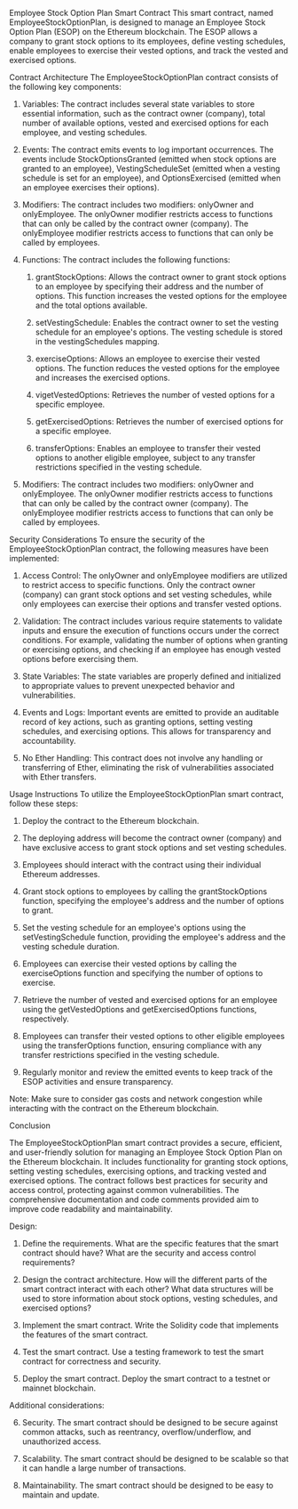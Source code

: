 Employee Stock Option Plan Smart Contract
This smart contract, named EmployeeStockOptionPlan, is designed to manage an Employee Stock Option Plan (ESOP) on the Ethereum blockchain. The ESOP allows a company to grant stock options to its employees, define vesting schedules, enable employees to exercise their vested options, and track the vested and exercised options.

Contract Architecture
The EmployeeStockOptionPlan contract consists of the following key components:

1. Variables: The contract includes several state variables to store essential information, such as the contract owner (company), total number of available options, vested and exercised options for each employee, and vesting schedules.

2. Events: The contract emits events to log important occurrences. The events include StockOptionsGranted (emitted when stock options are granted to an employee), VestingScheduleSet (emitted when a vesting schedule is set for an employee), and OptionsExercised (emitted when an employee exercises their options).

3. Modifiers: The contract includes two modifiers: onlyOwner and onlyEmployee. The onlyOwner modifier restricts access to functions that can only be called by the contract owner (company). The onlyEmployee modifier restricts access to functions that can only be called by employees.

4. Functions: The contract includes the following functions:

   1. grantStockOptions: Allows the contract owner to grant stock options to an employee by specifying their address and the number of options. This function increases the vested options for the employee and the total options available.

   2. setVestingSchedule: Enables the contract owner to set the vesting schedule for an employee's options. The vesting schedule is stored in the vestingSchedules mapping.

   3. exerciseOptions: Allows an employee to exercise their vested options. The function reduces the vested options for the employee and increases the exercised options.

   4. vigetVestedOptions: Retrieves the number of vested options for a specific employee.

   5. getExercisedOptions: Retrieves the number of exercised options for a specific employee.

   6. transferOptions: Enables an employee to transfer their vested options to another eligible employee, subject to any transfer restrictions specified in the vesting schedule.

5. Modifiers: The contract includes two modifiers: onlyOwner and onlyEmployee. The onlyOwner modifier restricts access to functions that can only be called by the contract owner (company). The onlyEmployee modifier restricts access to functions that can only be called by employees.

Security Considerations
To ensure the security of the EmployeeStockOptionPlan contract, the following measures have been implemented:

1. Access Control: The onlyOwner and onlyEmployee modifiers are utilized to restrict access to specific functions. Only the contract owner (company) can grant stock options and set vesting schedules, while only employees can exercise their options and transfer vested options.

2. Validation: The contract includes various require statements to validate inputs and ensure the execution of functions occurs under the correct conditions. For example, validating the number of options when granting or exercising options, and checking if an employee has enough vested options before exercising them.

3. State Variables: The state variables are properly defined and initialized to appropriate values to prevent unexpected behavior and vulnerabilities.

4. Events and Logs: Important events are emitted to provide an auditable record of key actions, such as granting options, setting vesting schedules, and exercising options. This allows for transparency and accountability.

5. No Ether Handling: This contract does not involve any handling or transferring of Ether, eliminating the risk of vulnerabilities associated with Ether transfers.

Usage Instructions
To utilize the EmployeeStockOptionPlan smart contract, follow these steps:

1. Deploy the contract to the Ethereum blockchain.

2. The deploying address will become the contract owner (company) and have exclusive access to grant stock options and set vesting schedules.

3. Employees should interact with the contract using their individual Ethereum addresses.

4. Grant stock options to employees by calling the grantStockOptions function, specifying the employee's address and the number of options to grant.

5. Set the vesting schedule for an employee's options using the setVestingSchedule function, providing the employee's address and the vesting schedule duration.

6. Employees can exercise their vested options by calling the exerciseOptions function and specifying the number of options to exercise.

7. Retrieve the number of vested and exercised options for an employee using the getVestedOptions and getExercisedOptions functions, respectively.

8. Employees can transfer their vested options to other eligible employees using the transferOptions function, ensuring compliance with any transfer restrictions specified in the vesting schedule.

9. Regularly monitor and review the emitted events to keep track of the ESOP activities and ensure transparency.

Note: Make sure to consider gas costs and network congestion while interacting with the contract on the Ethereum blockchain.

Conclusion

The EmployeeStockOptionPlan smart contract provides a secure, efficient, and user-friendly solution for managing an Employee Stock Option Plan on the Ethereum blockchain. It includes functionality for granting stock options, setting vesting schedules, exercising options, and tracking vested and exercised options. The contract follows best practices for security and access control, protecting against common vulnerabilities. The comprehensive documentation and code comments provided aim to improve code readability and maintainability.

Design:

1. Define the requirements. What are the specific features that the smart contract should have? What are the security and access control requirements?

2. Design the contract architecture. How will the different parts of the smart contract interact with each other? What data structures will be used to store information about stock options, vesting schedules, and exercised options?

3. Implement the smart contract. Write the Solidity code that implements the features of the smart contract.

4. Test the smart contract. Use a testing framework to test the smart contract for correctness and security.

5. Deploy the smart contract. Deploy the smart contract to a testnet or mainnet blockchain.

Additional considerations:

6. Security. The smart contract should be designed to be secure against common attacks, such as reentrancy, overflow/underflow, and unauthorized access.

7. Scalability. The smart contract should be designed to be scalable so that it can handle a large number of transactions.

8. Maintainability. The smart contract should be designed to be easy to maintain and update.

